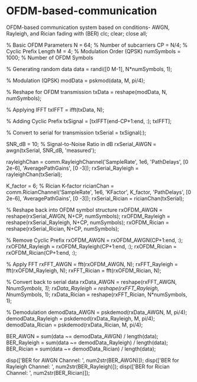# OFDM-based-communication
OFDM-based communication system based on conditions- AWGN, Rayleigh, and Rician fading with (BER)
clc; 
clear; 
close all;

% Basic OFDM Parameters
N = 64;               % Number of subcarriers
CP = N/4;            % Cyclic Prefix Length
M = 4;               % Modulation Order (QPSK)
numSymbols = 1000;   % Number of OFDM Symbols

% Generating random data
data = randi([0 M-1], N*numSymbols, 1);

% Modulation (QPSK)
modData = pskmod(data, M, pi/4);

% Reshape for OFDM transmission
txData = reshape(modData, N, numSymbols);

% Applying IFFT
txIFFT = ifft(txData, N);

% Adding Cyclic Prefix
txSignal = [txIFFT(end-CP+1:end, :); txIFFT];

% Convert to serial for transmission
txSerial = txSignal(:);

SNR_dB = 10;  % Signal-to-Noise Ratio in dB
rxSerial_AWGN = awgn(txSerial, SNR_dB, 'measured');

rayleighChan = comm.RayleighChannel('SampleRate', 1e6, 'PathDelays', [0 2e-6], 'AveragePathGains', [0 -3]);
rxSerial_Rayleigh = rayleighChan(txSerial);

K_factor = 6; % Rician K-factor
ricianChan = comm.RicianChannel('SampleRate', 1e6, 'KFactor', K_factor, 'PathDelays', [0 2e-6], 'AveragePathGains', [0 -3]);
rxSerial_Rician = ricianChan(txSerial);

% Reshape back into OFDM symbol structure
rxOFDM_AWGN = reshape(rxSerial_AWGN, N+CP, numSymbols);
rxOFDM_Rayleigh = reshape(rxSerial_Rayleigh, N+CP, numSymbols);
rxOFDM_Rician = reshape(rxSerial_Rician, N+CP, numSymbols);

% Remove Cyclic Prefix
rxOFDM_AWGN = rxOFDM_AWGN(CP+1:end, :);
rxOFDM_Rayleigh = rxOFDM_Rayleigh(CP+1:end, :);
rxOFDM_Rician = rxOFDM_Rician(CP+1:end, :);

% Apply FFT
rxFFT_AWGN = fft(rxOFDM_AWGN, N);
rxFFT_Rayleigh = fft(rxOFDM_Rayleigh, N);
rxFFT_Rician = fft(rxOFDM_Rician, N);

% Convert back to serial data
rxData_AWGN = reshape(rxFFT_AWGN, N*numSymbols, 1);
rxData_Rayleigh = reshape(rxFFT_Rayleigh, N*numSymbols, 1);
rxData_Rician = reshape(rxFFT_Rician, N*numSymbols, 1);

% Demodulation
demodData_AWGN = pskdemod(rxData_AWGN, M, pi/4);
demodData_Rayleigh = pskdemod(rxData_Rayleigh, M, pi/4);
demodData_Rician = pskdemod(rxData_Rician, M, pi/4);

BER_AWGN = sum(data ~= demodData_AWGN) / length(data);
BER_Rayleigh = sum(data ~= demodData_Rayleigh) / length(data);
BER_Rician = sum(data ~= demodData_Rician) / length(data);

disp(['BER for AWGN Channel: ', num2str(BER_AWGN)]);
disp(['BER for Rayleigh Channel: ', num2str(BER_Rayleigh)]);
disp(['BER for Rician Channel: ', num2str(BER_Rician)]);
